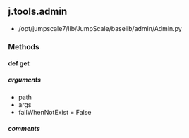 ## j.tools.admin

- /opt/jumpscale7/lib/JumpScale/baselib/admin/Admin.py

### Methods

#### def get 
##### arguments

- path
- args
- failWhenNotExist = False

##### comments

```

```

